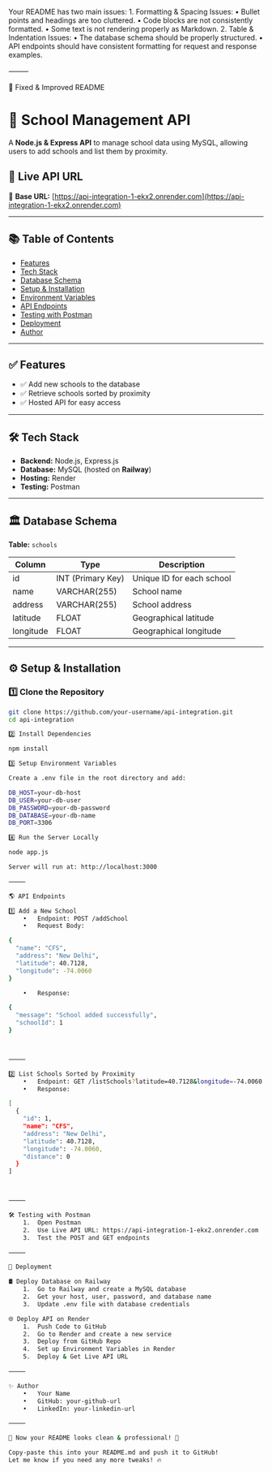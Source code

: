 Your README has two main issues:
	1.	Formatting & Spacing Issues:
	•	Bullet points and headings are too cluttered.
	•	Code blocks are not consistently formatted.
	•	Some text is not rendering properly as Markdown.
	2.	Table & Indentation Issues:
	•	The database schema should be properly structured.
	•	API endpoints should have consistent formatting for request and response examples.

⸻

📌 Fixed & Improved README

# 📌 School Management API  

A **Node.js & Express API** to manage school data using MySQL, allowing users to add schools and list them by proximity.  

## 🚀 Live API URL  
🔗 **Base URL:** [https://api-integration-1-ekx2.onrender.com](https://api-integration-1-ekx2.onrender.com)  

---  

## 📚 Table of Contents  
- [Features](#-features)  
- [Tech Stack](#-tech-stack)  
- [Database Schema](#-database-schema)  
- [Setup & Installation](#-setup--installation)  
- [Environment Variables](#-environment-variables)  
- [API Endpoints](#-api-endpoints)  
- [Testing with Postman](#-testing-with-postman)  
- [Deployment](#-deployment)  
- [Author](#-author)  

---  

## ✅ Features  
- ✅ Add new schools to the database  
- ✅ Retrieve schools sorted by proximity  
- ✅ Hosted API for easy access  

---  

## 🛠 Tech Stack  
- **Backend:** Node.js, Express.js  
- **Database:** MySQL (hosted on **Railway**)  
- **Hosting:** Render  
- **Testing:** Postman  

---  

## 🏛 Database Schema  
**Table:** `schools`  

| Column    | Type          | Description                  |
|-----------|-------------|------------------------------|
| id        | INT (Primary Key) | Unique ID for each school |
| name      | VARCHAR(255)  | School name                 |
| address   | VARCHAR(255)  | School address              |
| latitude  | FLOAT         | Geographical latitude       |
| longitude | FLOAT         | Geographical longitude      |

---

## ⚙️ Setup & Installation  

### 1️⃣ Clone the Repository  
```bash
git clone https://github.com/your-username/api-integration.git
cd api-integration

2️⃣ Install Dependencies

npm install

3️⃣ Setup Environment Variables

Create a .env file in the root directory and add:

DB_HOST=your-db-host
DB_USER=your-db-user
DB_PASSWORD=your-db-password
DB_DATABASE=your-db-name
DB_PORT=3306

4️⃣ Run the Server Locally

node app.js

Server will run at: http://localhost:3000

⸻

🌎 API Endpoints

1️⃣ Add a New School
	•	Endpoint: POST /addSchool
	•	Request Body:

{
  "name": "CFS",
  "address": "New Delhi",
  "latitude": 40.7128,
  "longitude": -74.0060
}

	•	Response:

{
  "message": "School added successfully",
  "schoolId": 1
}



⸻

2️⃣ List Schools Sorted by Proximity
	•	Endpoint: GET /listSchools?latitude=40.7128&longitude=-74.0060
	•	Response:

[
  {
    "id": 1,
    "name": "CFS",
    "address": "New Delhi",
    "latitude": 40.7128,
    "longitude": -74.0060,
    "distance": 0
  }
]



⸻

🛠 Testing with Postman
	1.	Open Postman
	2.	Use Live API URL: https://api-integration-1-ekx2.onrender.com
	3.	Test the POST and GET endpoints

⸻

🚀 Deployment

🛢️ Deploy Database on Railway
	1.	Go to Railway and create a MySQL database
	2.	Get your host, user, password, and database name
	3.	Update .env file with database credentials

🌐 Deploy API on Render
	1.	Push Code to GitHub
	2.	Go to Render and create a new service
	3.	Deploy from GitHub Repo
	4.	Set up Environment Variables in Render
	5.	Deploy & Get Live API URL

⸻

✨ Author
	•	Your Name
	•	GitHub: your-github-url
	•	LinkedIn: your-linkedin-url

⸻

🎉 Now your README looks clean & professional! 🚀

Copy-paste this into your README.md and push it to GitHub!
Let me know if you need any more tweaks! 🔥
